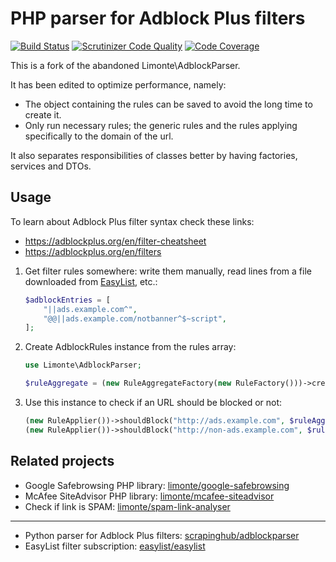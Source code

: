 PHP parser for Adblock Plus filters
===================================

[![Build Status](https://travis-ci.org/limonte/php-adblock-parser.svg?branch=master)](https://travis-ci.org/limonte/php-adblock-parser)
[![Scrutinizer Code Quality](https://scrutinizer-ci.com/g/limonte/php-adblock-parser/badges/quality-score.png?b=master)](https://scrutinizer-ci.com/g/limonte/php-adblock-parser/?branch=master)
[![Code Coverage](https://scrutinizer-ci.com/g/limonte/php-adblock-parser/badges/coverage.png?b=master)](https://scrutinizer-ci.com/g/limonte/php-adblock-parser/?branch=master)

This is a fork of the abandoned Limonte\AdblockParser.

It has been edited to optimize performance, namely:
- The object containing the rules can be saved to avoid the long time to create it.
- Only run necessary rules; the generic rules and the rules applying specifically to the domain of the url.

It also separates responsibilities of classes better by having factories, services and DTOs.

Usage
-----

To learn about Adblock Plus filter syntax check these links:

- https://adblockplus.org/en/filter-cheatsheet
- https://adblockplus.org/en/filters

1. Get filter rules somewhere: write them manually, read lines from a file
   downloaded from [EasyList](https://easylist.to/), etc.:

   ```php
   $adblockEntries = [
       "||ads.example.com^",
       "@@||ads.example.com/notbanner^$~script",
   ];
   ```

2. Create AdblockRules instance from the rules array:

   ```php
   use Limonte\AdblockParser;

   $ruleAggregate = (new RuleAggregateFactory(new RuleFactory()))->createFromAdblockEntries($adblockEntries);
   ```

3. Use this instance to check if an URL should be blocked or not:

   ```php
   (new RuleApplier())->shouldBlock("http://ads.example.com", $ruleAggregate); // true
   (new RuleApplier())->shouldBlock("http://non-ads.example.com", $ruleAggregate); // false
   ```

Related projects
----------------

- Google Safebrowsing PHP library: [limonte/google-safebrowsing](https://github.com/limonte/google-safebrowsing)
- McAfee SiteAdvisor PHP library: [limonte/mcafee-siteadvisor](https://github.com/limonte/mcafee-siteadvisor)
- Check if link is SPAM: [limonte/spam-link-analyser](https://github.com/limonte/spam-link-analyser)

---

- Python parser for Adblock Plus filters: [scrapinghub/adblockparser](https://github.com/scrapinghub/adblockparser/)
- EasyList filter subscription: [easylist/easylist](https://github.com/easylist/easylist/)

